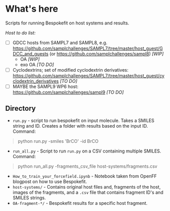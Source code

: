 # What's here
Scripts for running Bespokefit on host systems and results.

_Host to do list:_
- [ ] GDCC hosts from SAMPL7 and SAMPL8, e.g. https://github.com/samplchallenges/SAMPL7/tree/master/host_guest/GDCC_and_guests (or https://github.com/samplchallenges/sampl8) *[WIP]*
  - OA *[WIP]*
  - exo OA *[TO DO]*
- [ ] Cyclodextrins; set of modified cyclodextrin derivatives: https://github.com/samplchallenges/SAMPL7/tree/master/host_guest/cyclodextrin_derivatives *[TO DO]*
- [ ] MAYBE the SAMPL9 WP6 host: https://github.com/samplchallenges/sampl9 *[TO DO]*

## Directory
- `run.py` - script to run bespokefit on input molecule. Takes a SMILES string and ID. Creates a folder with results based on the input ID. Command:
> python run.py -smiles 'BrCO' -id BrCO

- `run_all.py` - Script to run `run.py` on a CSV containing multiple SMILES. Command:
> python run_all.py -fragments_csv_file host-systems/fragments.csv

- `How_to_train_your_forcefield.ipynb` - Notebook taken from OpenFF blogpost on how to use Bespokefit.
- `host-systems/` - Contains original host files and, fragments of the host, images of the fragments, and a `.csv` file that contains fragment ID's and SMILES strings.
- `OA-fragment-*/` - Bespokefit results for a specific host fragment.
